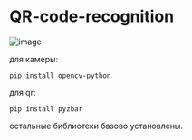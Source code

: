  # QR-code-recognition
  
![image](https://github.com/user-attachments/assets/91c246da-77ef-4ba2-8f80-03cf1f3e64b7)

для камеры:

  ```pip install opencv-python```

для qr:

  ```pip install pyzbar```

  
остальные библиотеки базово установлены.
